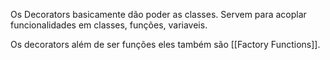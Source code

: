 Os Decorators basicamente dão poder as classes. Servem para acoplar funcionalidades em classes,  funções, variaveis.

Os decorators além de ser funções eles também são [[Factory Functions]].